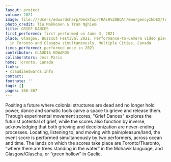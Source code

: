 ```yaml
---
layout: project
volume: 2021
image: file:///Users/edwardsharp/Desktop/TRASH%20BOAT/emergencyINDEX/ten_plus/guts/Links/1666155008013__Grief_Dances--Claudia_Edwards.jpg
photo_credit: Tiu Makkonen & Tram Nghiem
title: GRIEF DANCES
first_performed: first performed on June 3, 2021
place: Glasgow, Buzzcut Festival 2021. Performance-to-Camera video piece, performed
  in Toronto and Glasgow simultaneously. Multiple Cities, Canada
times_performed: performed once in 2021
contributor: CLAUDIA EDWARDS
collaborators: Jess Paris
home: Toronto, Canada
links:
- claudiaedwards.info
contact:
footnote: ''
tags: []
pages: 366-367
---
```

Positing a future where colonial structures are dead and no longer hold power, dance and somatic tools carve a space to grieve and release them. Through experimental movement scores, "Grief Dances" explores the futurist potential of grief, while the scores also function by inverse, acknowledging that both grieving and decolonization are never-ending processes. Locating, listening to, and moving with pain/pleasure/land, the event score is performed simultaneously by two performers, across ocean and time. The lands on which the scores take place are Toronto/Tkaronto, “where there are trees standing in the water” in the Mohawk language, and Glasgow/Glaschu, or “green hollow” in Gaelic.
